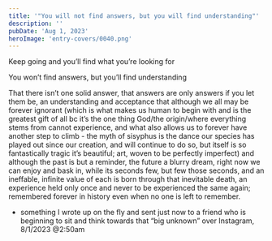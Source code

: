 ```yaml
---
title: '"You will not find answers, but you will find understanding"'
description: ''
pubDate: 'Aug 1, 2023'
heroImage: 'entry-covers/0040.png'
---
```


Keep going and you’ll find what you’re looking for


You won’t find answers, but you’ll find understanding


That there isn’t one solid answer, that answers are only answers if you let them be, an understanding and acceptance that although we all may be forever ignorant (which is what makes us human to begin with and is the greatest gift of all bc it’s the one thing God/the origin/where everything stems from cannot experience, and what also allows us to forever have another step to climb - the myth of sisyphus is the dance our species has played out since our creation, and will continue to do so, but itself is so fantastically tragic it’s beautiful; art, woven to be perfectly imperfect) and although the past is but a reminder, the future a blurry dream, right now we can enjoy and bask in, while its seconds few, but few those seconds, and an ineffable, infinite value of each is born through that inevitable death, an experience held only once and never to be experienced the same again; remembered forever in history even when no one is left to remember. 


- something I wrote up on the fly and sent just now to a friend who is beginning to sit and think towards that “big unknown” over Instagram, 8/1/2023 @2:50am 
